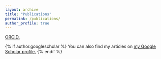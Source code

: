 ```yaml
---
layout: archive
title: "Publications"
permalink: /publications/
author_profile: true
---
```


<u><a href="http://orcid.org/0000-0002-3436-9354">ORCID</a>.</u>

{% if author.googlescholar %}
  You can also find my articles on <u><a href="{{author.googlescholar}}">my Google Scholar profile</a>.</u>
{% endif %}

